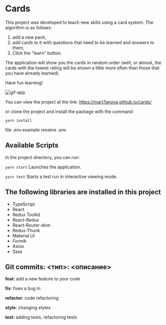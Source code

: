 # Cards

This project was developed to teach new skills using a card system. The algorithm is as follows: 
1. add a new pack,
2. add cards to it with questions that need to be learned and answers to them,
3. Click the "learn" button.

The application will show you the cards in random order (well, or almost, the cards with the lowest rating will be shown a little more often than those that you have already learned).

Have fun learning!

![gif-app](https://imgur.com/L8yWrek.gif)

You can view the project at the link: https://mart7anova.github.io/cards/

or clone the project and install the package with the command

`yarn install`

file .env.example rename .env

## Available Scripts
In the project directory, you can run:

`yarn start`
Launches the application.

`yarn test`
Starts a test run in interactive viewing mode.

## The following libraries are installed in this project

* TypeScript
* React
* Redux Toolkit
* React-Redux
* React-Router-dom
* Redux-Thunk
* Material UI
* Formik
* Axios
* Sass


## Git commits: <тип>: <описание>

**feat**: add a new feature to your code

**fix**: fixes a bug in

**refactor**: code refactoring

**style**: changing styles

**test**: adding tests, refactoring tests
